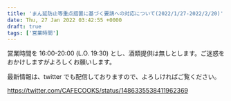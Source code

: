 ```yaml
---
title: 'まん延防止等重点措置に基づく要請への対応について(2022/1/27-2022/2/20)'
date: Thu, 27 Jan 2022 03:42:55 +0000
draft: true
tags: ['営業時間']
---
```


営業時間を 16:00-20:00 (L.O. 19:30) とし、酒類提供は無しとします。ご迷惑をおかけしますがよろしくお願いします。

最新情報は、twitter でも配信しておりますので、よろしければご覧ください。

https://twitter.com/CAFECOOKS/status/1486335538411962369